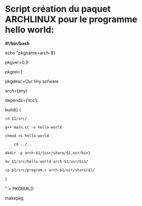 Script création du paquet ARCHLINUX pour le programme hello world:
==================================================================


**#!/bin/bash**

echo "pkgname=arch-$1

pkgver=0.9

pkgrel=1

pkgdesc=Our tiny sofware

arch=(any)

depends=('tcc').


build() {

	cd $1/src/
	
	g++ main.cc -o hello-world
	
	chmod +x hello-world
	
        cd ../..
        
	mkdir -p arch-$1/{usr/share/$1,usr/bin}
	
	mv $1/src/hello-world arch-$1/usr/bin/
	
	cp $1/src/program.c arch-$1/usr/share/$1/
	
}

" > PKGBUILD

makepkg
